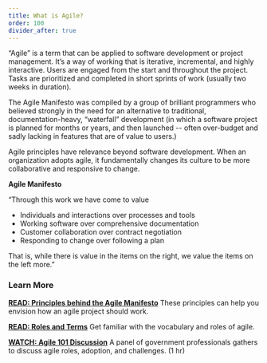 ```yaml
---
title: What is Agile?
order: 100
divider_after: true
---
```


“Agile” is a term that can be applied to software development or project management. It’s a way of working that is iterative, incremental, and highly interactive. Users are engaged from the start and throughout the project. Tasks are prioritized and completed in short sprints of work (usually two weeks in duration). 

The Agile Manifesto was compiled by a group of brilliant programmers who believed strongly in the need for an alternative to traditional, documentation-heavy, “waterfall” development (in which a software project is planned for months or years, and then launched -- often over-budget and sadly lacking in features that are of value to users.)

Agile principles have relevance beyond software development. When an organization adopts agile, it fundamentally changes its culture to be more collaborative and responsive to change. 

__Agile Manifesto__

“Through this work we have come to value

- Individuals and interactions over processes and tools 
- Working software over comprehensive documentation 
- Customer collaboration over contract negotiation 
- Responding to change over following a plan

That is, while there is value in the items on the right, we value the items on the left more.”

### Learn More

[__READ: Principles behind the Agile Manifesto__](http://agilemanifesto.org/principles.html)
These principles can help you envision how an agile project should work.

[__READ: Roles and Terms__](http://www.agilegovleaders.org/general-resources/agile-terms/)
Get familiar with the vocabulary and roles of agile.

[__WATCH: Agile 101 Discussion__](https://www.youtube.com/watch?v=BJ7QzG33DK0&index=1&list=PL6vVv5oPHplQ8BElUYxyKdrVWuh7rNMRu)
A panel of government professionals gathers to discuss agile roles, adoption, and challenges. (1 hr)
